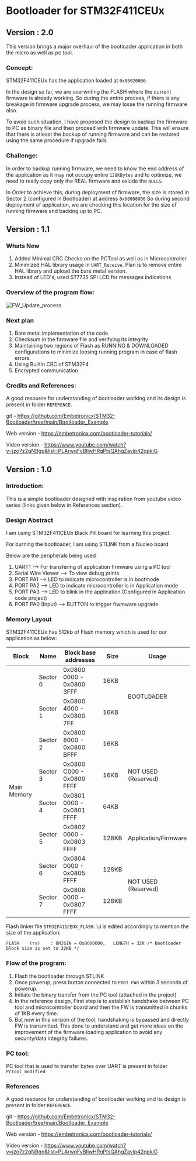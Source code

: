 # Bootloader for STM32F411CEUx
## Version : 2.0
This version brings a major overhaul of the bootloader application in both the micro as well as pc tool.

### Concept:
STM32F411CEUx has the application loaded at ```0x08020000```.

In the design so far, we are overwriting the FLASH where the current firmware is already working. So during the entire process, if there is any breakage in firmware upgrade process, we may losse the running firmware also.

To avoid such situation, I have proposed the design to backup the firmware to PC as binary file and then proceed with firmware update.
This will ensure that there is atleast the backup of running firmware and can be restored using the same procedure if upgrade fails.

### Challenge:
In order to backup running firmware, we need to know the end address of the application as it may not occupy entire ```128KBytes``` and to optimize, we need to really copy only the REAL firmware and exlude the ```NULLS```.

In Order to achieve this, during deployment of firmware, the size is stored in Sector 2 (configured in Bootloader) at address ```0x08008000```
So during second deployment of application, we are checking this location for the size of running firmware and backing up to PC.

## Version : 1.1
### Whats New
1. Added Minimal CRC Checks on the PCTool as well as in Microcontroller 
2. Minimized HAL library usage in ````UART_Receive````. Plan is to remove entire HAL library and upload the bare metal version.
3. Instead of LED's, used ST7735 SPI LCD for messages indications

### Overview of the program flow:
![FW_Update_process](https://github.com/srikanth977/Srikanth-Embedded-Study/assets/11206048/43eedbf1-6fc8-4afe-9092-f64a31ee22a2)

### Next plan
1. Bare metal implementation of the code
2. Checksum in the firmware file and verifying its integrity
3. Maintaining two regions of Flash as RUNNING & DOWNLOADED configurations to minimize loosing running program in case of flash errors.
4. Using Builtin CRC of STM32F4
5. Encrypted communication

### Credits and References:
A good resource for understanding of bootloader working and its design is present in folder ````REFERENCE````.

git - https://github.com/Embetronicx/STM32-Bootloader/tree/main/Bootloader_Example

Web version - https://embetronicx.com/bootloader-tutorials/

Video version - https://www.youtube.com/watch?v=jzo7z2gNBgg&list=PLArwqFvBIlwHRgPtsQAhgZavlp42qpkiG

## Version : 1.0
### Introduction:
This is a simple bootloader designed with inspiration from youtube video series (links given below in References section).

### Design Abstract
I am using STM32F411CEUx Black Pill board for learning this project.

For burning the bootloader, I am using STLINK from a Nucleo board

Below are the peripherals being used
1. UART1 --> For transfering of application firmware using a PC tool
2. Serial Wire Viewer --> To view debug prints
3. PORT PA1 --> LED to indicate microcontroller is in bootmode
4. PORT PA2 --> LED to indicate microcontroller is in Application mode
5. PORT PA3 --> LED to blink in the application (Configured in Application code project)
6. PORT PA0 (Input) --> BUTTON to trigger fiwmware upgrade 


### Memory Layout
STM32F411CEUx has 512kb of Flash memory which is used for our application as below:
<table>
    <thead>
        <tr>
            <th>Block</th>
            <th>Name</th>
            <th>Block base addresses</th>
            <th>Size</th>
            <Th>Usage</Th>
        </tr>
    </thead>
    <tbody>
        <tr>
            <td rowspan=8>Main Memory</td>
            <td>Sector 0</td>
            <td>0x0800 0000 - 0x0800 3FFF</td>
            <td>16KB</td>
            <td rowspan=2>BOOTLOADER </td>
        </tr>
        <tr>
            <td>Sector 1</td>
            <td>0x0800 4000 - 0x0800 7FF</td>
            <td>16KB</td> 
        </tr>
        <tr>
            <td>Sector 2</td>
            <td>0x0800 8000 - 0x0800 BFFF</td>
            <td>16KB</td>
            <td rowspan=3>NOT USED (Reserved) </td>
        </tr>
        <tr>
            <td>Sector 3</td>
            <td>0x0800 C000 - 0x0800 FFFF</td>
            <td>16KB</td>
        </tr>
        <tr>
            <td>Sector 4</td>
            <td>0x0801 0000 - 0x0801 FFFF</td>
            <td>64KB</td>
        </tr>
        <tr>
            <td>Sector 5</td>
            <td>0x0802 0000 - 0x0803 FFFF</td>
            <td>128KB</td>
            <td>Application/Firmware </td>
        </tr>
        <tr>
            <td>Sector 6</td>
            <td>0x0804 0000 - 0x0805 FFFF</td>
            <td>128KB</td>
             <td rowspan=2>NOT USED (Reserved) </td>
        </tr>
        <tr>
            <td>Sector 7</td>
            <td>0x0806 0000 - 0x0807 FFFF</td>
            <td>128KB</td>
        </tr>
</table>

Flash linker file ```` STM32F411CEUX_FLASH.ld ```` is edited accordingly to mention the size of the application:
        
  ````FLASH    (rx)    : ORIGIN = 0x8000000,   LENGTH = 32K	/* Bootloader block size is set to 32KB */ ````

  ### Flow of the program:
  1. Flash the bootloader through STLINK
  2. Once powerup, press button connected to ````PORT PA0```` within 3 seconds of powerup.
  3. Initiate the binary transfer from the PC tool (attached in the project)
  4. In the reference design,
        First step is to establish handshake between PC tool and microcontroller board and then the FW is transmitted in chunks of 1KB every time.
5. But now in this version of the tool, handshaking is bypassed and directly FW is transmitted. This done to understand and get more ideas on the improvement of the firmware loading application to avoid any security/data integrity failures.
### PC tool:
PC tool that is used to transfer bytes over UART is present in folder ````PcTool_modified````

### References
A good resource for understanding of bootloader working and its design is present in folder ````REFERENCE````.

git - https://github.com/Embetronicx/STM32-Bootloader/tree/main/Bootloader_Example

Web version - https://embetronicx.com/bootloader-tutorials/

Video version - https://www.youtube.com/watch?v=jzo7z2gNBgg&list=PLArwqFvBIlwHRgPtsQAhgZavlp42qpkiG

